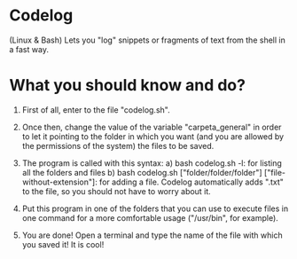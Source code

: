 Codelog
=======

(Linux &amp; Bash) Lets you "log" snippets or fragments of text from the shell in a fast way.


What you should know and do?
=====================

1. First of all, enter to the file "codelog.sh".

2. Once then, change the value of the variable "carpeta_general" in order to let it pointing to 
the folder in which you want (and you are allowed by the permissions of the system) the files 
to be saved.

3. The program is called with this syntax:
  a) bash codelog.sh -l: for listing all the folders and files
  b) bash codelog.sh ["folder/folder/folder"] ["file-without-extension"]: for adding a file. 
     Codelog automatically adds ".txt" to the file, so you should not have to worry about it.

4. Put this program in one of the folders that you can use to execute files in one command for
a more comfortable usage ("/usr/bin", for example).

5. You are done! Open a terminal and type the name of the file with which you saved it! It is
cool!
